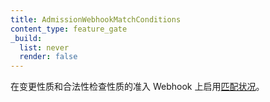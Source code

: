 ```yaml
---
title: AdmissionWebhookMatchConditions
content_type: feature_gate
_build:
  list: never
  render: false
---
```


<!--
Enable [match conditions](/docs/reference/access-authn-authz/extensible-admission-controllers/#matching-requests-matchconditions)
on mutating & validating admission webhooks.
-->
在变更性质和合法性检查性质的准入 Webhook
上启用[匹配状况](/zh-cn/docs/reference/access-authn-authz/extensible-admission-controllers/#matching-requests-matchconditions)。
